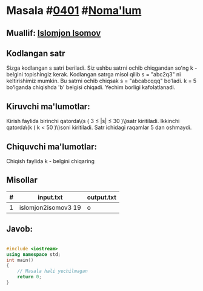 
<h1>Masala #<a href="https://robocontest.uz/tasks/0401">0401</a> #<a href="https://robocontest.uz/tasks?category=1">Noma'lum</a></h1>
<h2> Muallif: <a href="https://robocontest.uz/profile/iislomjoon">Islomjon Isomov</a></h2>
<h2>Kodlangan satr</h2>
<p>Sizga kodlangan s satri beriladi. Siz ushbu satrni ochib chiqgandan soʻng k - belgini topishingiz kerak.
Kodlangan satrga misol qilib s = "abc2q3" ni keltirishimiz mumkin. Bu satrni ochib chiqsak s = "abcabcqqq" boʻladi. k = 5 boʻlganda chiqishda 'b' belgisi chiqadi. Yechim borligi kafolatlanadi.</p>
<h2>Kiruvchi ma'lumotlar:</h2>
<p>Kirish faylida birinchi qatorda\(s ( 3 ≤ |s| ≤ 30 )\)satr kiritiladi. Ikkinchi qatorda\(k ( k < 50 )\)soni kiritiladi. Satr ichidagi raqamlar 5 dan oshmaydi.</p>
<h2>Chiquvchi ma'lumotlar:</h2>
<p>Chiqish faylida k - belgini chiqaring</p>
<h2>Misollar</h2>
<table>
    <thead>
        <tr>
            <th>#</th>
            <th>input.txt</th>
            <th>output.txt</th>
        </tr>
    </thead>
    <tbody>
            <tr>
                <td>1</td>
                <td>islomjon2isomov3
19</td>
                <td>o</td>
            </tr>
    </tbody>
    </table>
    
<h2>Javob:</h2>

######
```cpp
#include <iostream>
using namespace std;
int main()
{
    // Masala hali yechilmagan
    return 0;
}
```
